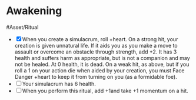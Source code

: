 # Awakening
#Asset/Ritual 

- <input type="checkbox" checked>When you create a simulacrum, roll +heart. On a strong hit, your creation is given unnatural life. If it aids you as you make a move to assault or overcome an obstacle through strength, add +2. It has 3 health and suffers harm as appropriate, but is not a companion and may not be healed. At 0 health, it is dead. On a weak hit, as above, but if you roll a 1 on your action die when aided by your creation, you must Face Danger +heart to keep it from turning on you (as a formidable foe).
- <input type="checkbox">Your simulacrum has 6 health.
- <input type="checkbox">When you perform this ritual, add +1and take +1 momentum on a hit.

